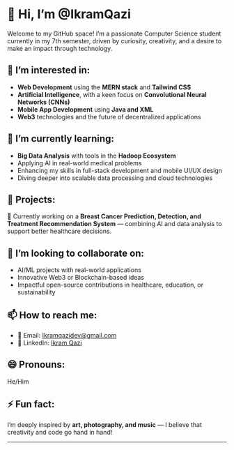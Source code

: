 # 👋 Hi, I’m @IkramQazi

Welcome to my GitHub space! I’m a passionate Computer Science student currently in my 7th semester, driven by curiosity, creativity, and a desire to make an impact through technology.

## 👀 I’m interested in:
- **Web Development** using the **MERN stack** and **Tailwind CSS**
- **Artificial Intelligence**, with a keen focus on **Convolutional Neural Networks (CNNs)**
- **Mobile App Development** using **Java and XML**
- **Web3** technologies and the future of decentralized applications


## 🌱 I’m currently learning:
- **Big Data Analysis** with tools in the **Hadoop Ecosystem**
- Applying AI in real-world medical problems
- Enhancing my skills in full-stack development and mobile UI/UX design
- Diving deeper into scalable data processing and cloud technologies

## 🧠 Projects:
🎯 Currently working on a **Breast Cancer Prediction, Detection, and Treatment Recommendation System** — combining AI and data analysis to support better healthcare decisions.

## 💞️ I’m looking to collaborate on:
- AI/ML projects with real-world applications
- Innovative Web3 or Blockchain-based ideas
- Impactful open-source contributions in healthcare, education, or sustainability

## 📫 How to reach me:
- 📧 Email: [Ikramqazidev@gmail.com](mailto:Ikramqazidev@gmail.com)
- 🔗 LinkedIn: [Ikram Qazi](https://pk.linkedin.com/in/ikramqazi)

## 😄 Pronouns:
He/Him

## ⚡ Fun fact:
I’m deeply inspired by **art, photography, and music** — I believe that creativity and code go hand in hand!

---

<!---
IkramQazi/IkramQazi is a ✨ special ✨ repository because its `README.md` (this file) appears on your GitHub profile.
You can click the Preview link to take a look at your changes.
--->
